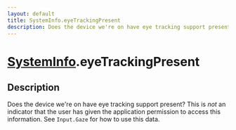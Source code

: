 ```yaml
---
layout: default
title: SystemInfo.eyeTrackingPresent
description: Does the device we're on have eye tracking support present? This is _not_ an indicator that the user has given the application permission to access this information. See Input.Gaze for how to use this data.
---
```

# [SystemInfo]({{site.url}}/Pages/Reference/SystemInfo.html).eyeTrackingPresent

## Description
Does the device we're on have eye tracking support
present? This is _not_ an indicator that the user has given the
application permission to access this information. See
`Input.Gaze` for how to use this data.

